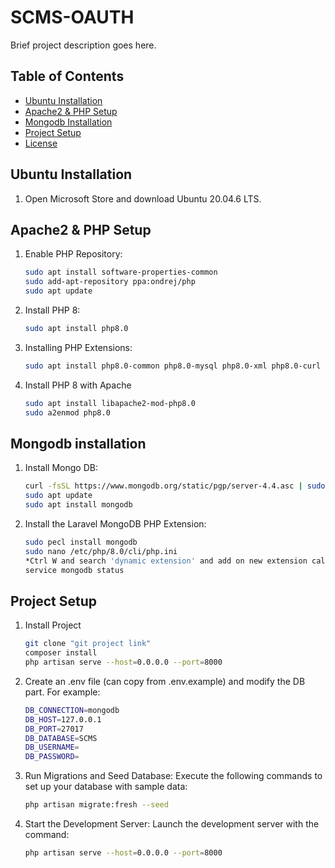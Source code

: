 # SCMS-OAUTH

Brief project description goes here.

## Table of Contents

- [Ubuntu Installation](#ubuntu-installation)
- [Apache2 & PHP Setup](#apache2-php-setup)
- [Mongodb Installation](#mongodb-installation)
- [Project Setup](#project-setup)
- [License](#license)

## Ubuntu Installation

1. Open Microsoft Store and download Ubuntu 20.04.6 LTS.

## Apache2 & PHP Setup

1. Enable PHP Repository:

    ```bash
    sudo apt install software-properties-common
    sudo add-apt-repository ppa:ondrej/php
    sudo apt update    
    ```

2. Install PHP 8:

    ```bash
    sudo apt install php8.0
    ```

3. Installing PHP Extensions:

    ```bash
    sudo apt install php8.0-common php8.0-mysql php8.0-xml php8.0-curl php8.0-gd php8.0-imagick php8.0-cli php8.0-dev php8.0-imap php8.0-mbstring php8.0-opcache php8.0-soap php8.0-zip -y
    ```

4. Install PHP 8 with Apache
    ```bash
    sudo apt install libapache2-mod-php8.0 
    sudo a2enmod php8.0 
    ```

## Mongodb installation

1. Install Mongo DB:

    ```bash
    curl -fsSL https://www.mongodb.org/static/pgp/server-4.4.asc | sudo apt-key add -
    sudo apt update
    sudo apt install mongodb
    ```

2. Install the Laravel MongoDB PHP Extension:

    ```bash
    sudo pecl install mongodb
    sudo nano /etc/php/8.0/cli/php.ini
    *Ctrl W and search 'dynamic extension' and add on new extension call extension=mongodb.so
    service mongodb status
    ```

## Project Setup

1. Install Project

    ```bash
    git clone "git project link"
    composer install
    php artisan serve --host=0.0.0.0 --port=8000
    ```

2. Create an .env file (can copy from .env.example) and modify the DB part. For example:

    ```bash
    DB_CONNECTION=mongodb
    DB_HOST=127.0.0.1
    DB_PORT=27017
    DB_DATABASE=SCMS
    DB_USERNAME=
    DB_PASSWORD=
    ```

3. Run Migrations and Seed Database:
Execute the following commands to set up your database with sample data:

    ```bash
    php artisan migrate:fresh --seed
    ```

4. Start the Development Server:
Launch the development server with the command:

    ```bash
    php artisan serve --host=0.0.0.0 --port=8000
    ```